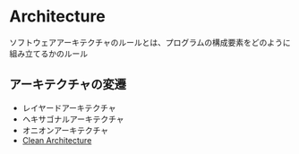 # Architecture

ソフトウェアアーキテクチャのルールとは、プログラムの構成要素をどのように組み立てるかのルール

## アーキテクチャの変遷

- レイヤードアーキテクチャ
- ヘキサゴナルアーキテクチャ
- オニオンアーキテクチャ
- [Clean Architecture](./clean-architecture/README.md)

